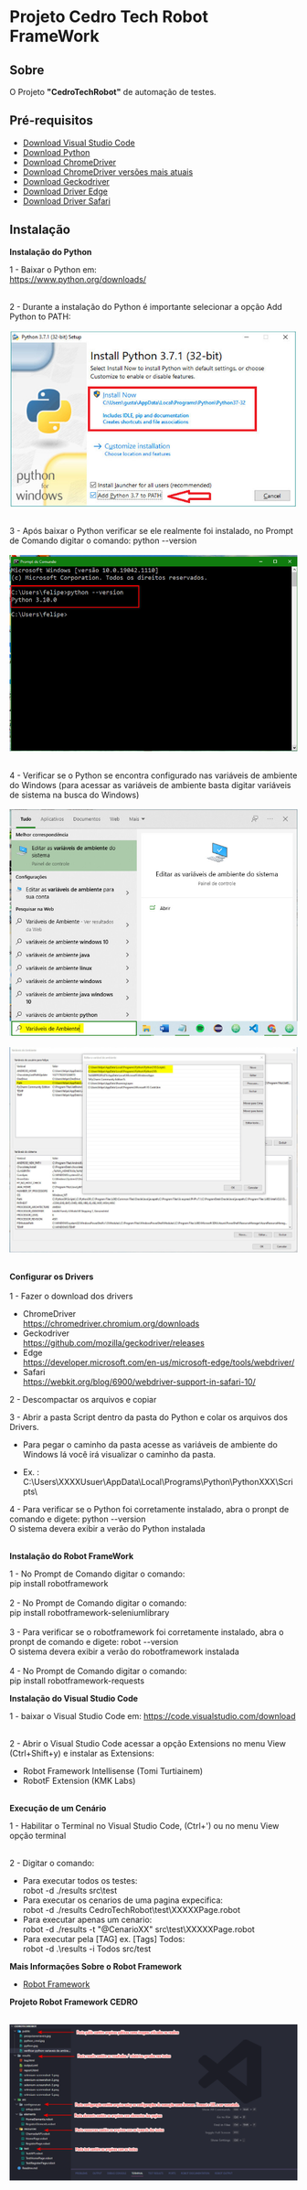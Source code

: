 
<h1 .align="center">
  Projeto Cedro Tech  Robot FrameWork
</h1>

## Sobre

O Projeto **"CedroTechRobot"** de automação de testes.

## Pré-requisitos


  - [Download Visual Studio Code](https://code.visualstudio.com/download)
  - [Download Python ](https://www.python.org/downloads/)
  - [Download ChromeDriver](https://chromedriver.chromium.org/downloads) 
  - [Download ChromeDriver versões mais atuais](https://googlechromelabs.github.io/chrome-for-testing/#stable)
  - [Download Geckodriver](https://github.com/mozilla/geckodriver/releases)
  - [Download Driver Edge](https://developer.microsoft.com/en-us/microsoft-edge/tools/webdriver/)
  - [Download Driver Safari](https://webkit.org/blog/6900/webdriver-support-in-safari-10/)

## Instalação
**Instalação do Python**

1 - Baixar o Python em:<br />
https://www.python.org/downloads/<br /><br>
 
2 - Durante a instalação do Python é importante selecionar a opção Add Python to PATH:<br />
<br><img src="public/python.jpg"/><br /><br>
 
3 - Após baixar o Python verificar se ele realmente foi instalado, no Prompt de Comando digitar o comando: python --version<br />  
<img src="public/python_cmd.jpg"><br /><br>
 
4 - Verificar se o Python se encontra configurado nas variáveis de ambiente do Windows (para acessar as variáveis de ambiente basta digitar variáveis de sistema na busca do Windows)<br />
<br> <img src="public/pesquisavariaveis.jpg"> <br/>
<br> <img src="public/verificar python variaveis de ambiente.jpg"> <br/>

<br>**Configurar os Drivers**<br/><br/>
1 - Fazer o download dos drivers<br/>
  - ChromeDriver<br />
https://chromedriver.chromium.org/downloads
  - Geckodriver<br />
https://github.com/mozilla/geckodriver/releases
  - Edge<br />
https://developer.microsoft.com/en-us/microsoft-edge/tools/webdriver/
  - Safari<br />
https://webkit.org/blog/6900/webdriver-support-in-safari-10/<br/>

2 - Descompactar os arquivos e copiar<br/>

3 - Abrir a pasta Script dentro da pasta do Python e colar os arquivos dos Drivers.<br/>
 * Para pegar o caminho da pasta acesse as variáveis de ambiente do Windows lá você irá visualizar o caminho da pasta.<br/>
  - Ex. :  C:\Users\XXXXUsuer\AppData\Local\Programs\Python\PythonXXX\Scripts\ <br/>

4 - Para verificar se o Python foi corretamente instalado, abra o pronpt de comando e digete: python --version <br/>
  O sistema devera exibir a verão do Python instalada <br/><br>


**Instalação do Robot FrameWork**

1 - No Prompt de Comando digitar o comando:<br/>
  pip install robotframework<br> <br/>
2 - No Prompt de Comando digitar o comando:<br/>
  pip install robotframework-seleniumlibrary <br><br/>
3 - Para verificar se o robotframework foi corretamente instalado, abra o pronpt de comando e digete: robot --version<br/>
  O sistema devera exibir a verão do robotframework instalada<br><br/>
4 - No Prompt de Comando digitar o comando:<br/>
  pip install robotframework-requests<br>

**Instalação do Visual Studio Code**

1 - baixar o Visual Studio Code em:
https://code.visualstudio.com/download <br /><br>

2 - Abrir o Visual Studio Code acessar a opção Extensions no menu View (Ctrl+Shift+y) e instalar as Extensions:
  - Robot Framework Intellisense (Tomi Turtiainem)
  - RobotF Extension (KMK Labs)<br /><br>

**Execução de um Cenário**

1 - Habilitar o Terminal no Visual Studio Code, (Ctrl+') ou no menu View opção terminal<br /><br>

2 - Digitar o comando:
  - Para executar todos os testes:<br>
  robot -d ./results  src\test   
  - Para executar os cenarios de uma pagina expecifica:<br>
  robot -d ./results CedroTechRobot\test\XXXXXPage.robot
  - Para executar apenas um cenario:<br>
  robot -d ./results -t "@CenarioXX" src\test\XXXXXPage.robot
  - Para executar pela [TAG] ex. [Tags] Todos:<br>
  robot -d .\results -i Todos src/test  


**Mais Informações Sobre o Robot Framework**

- [Robot Framework](https://robotframework.org/)


**Projeto Robot Framework CEDRO**

<br><img src="public/ProjetoCedro.png"/><br /><br>


